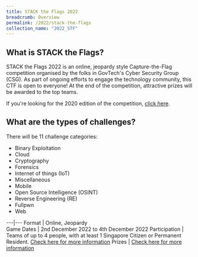 ```yaml
---
title: STACK the Flags 2022
breadcrumb: Overview
permalink: /2022/stack-the-flags
collection_name: "2022_STF"
---
```


## What is STACK the Flags?

STACK the Flags 2022 is an online, jeopardy style Capture-the-Flag competition organised by the folks in GovTech's Cyber Security Group (CSG). 
As part of ongoing efforts to engage the technology community, this CTF is open to everyone!
At the end of the competition, attractive prizes will be awarded to the top teams.

If you're looking for the 2020 edition of the competition, [click here](/2020).


## What are the types of challenges?

There will be 11 challenge categories:

* Binary Exploitation
* Cloud
* Cryptography
* Forensics
* Internet of things (IoT)
* Miscellaneous
* Mobile
* Open Source Intelligence (OSINT)
* Reverse Engineering (RE)
* Fullpwn
* Web

---|---
Format | Online, Jeopardy   
Game Dates | 2nd December 2022 to 4th December 2022
Participation | Teams of up to 4 people, with at least 1 Singapore Citizen or Permanent Resident. [Check here for more information](/2022/stack-the-flags/participation)
Prizes | [Check here for more information](/2022/stack-the-flags/prizes)